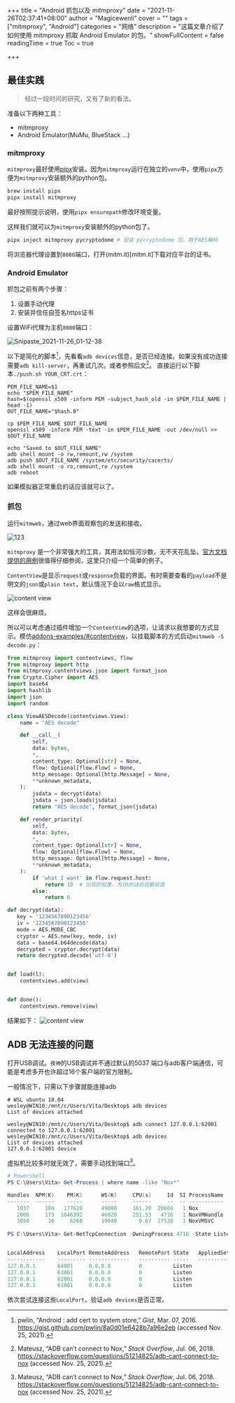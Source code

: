 +++
title = "Android 抓包以及 mitmproxy"
date = "2021-11-26T02:37:41+08:00"
author = "Magicewenli"
cover = ""
tags = ["mitmproxy", "Android"]
categories = "网络"
description = "这篇文章介绍了如何使用 mitmproxy 抓取 Android Emulator 的包。"
showFullContent = false
readingTime = true
Toc = true

+++



## 最佳实践

> 经过一段时间的研究，又有了新的看法。

准备以下两种工具：

 - mitmproxy
 - Android Emulator(MuMu, BlueStack ...)

### mitmproxy

`mitmproxy`最好使用[pipx](https://pypa.github.io/pipx/)安装。因为`mitmproxy`运行在独立的`venv`中，使用`pipx`方便为`mitmproxy`安装额外的python包。

```bash
brew install pipx
pipx install mitmproxy
```
最好按照提示说明，使用`pipx ensurepath`修改环境变量。

这样我们就可以为`mitmproxy`安装额外的python包了。

```bash
pipx inject mitmproxy pycryptodome # 安装 pycryptodome 包，用于AES解码
```

将浏览器代理设置到`8080`端口，打开(mitm.it)[mitm.it]下载对应平台的证书。

### Android Emulator

抓包之前有两个步骤：

1. 设置手动代理
2. 安装并信任自签名https证书 

设置WiFi代理为主机`8080`端口：

![Snipaste_2021-11-26_01-12-38](/img/Snipaste_2021-11-26_01-17-55.png)

以下是简化的脚本[^4]，先看看`adb devices`信息，是否已经连接。如果没有成功连接需要`adb kill-server`，再重试几次。或者参照后文[^3]。
直接运行以下脚本`./push.sh YOUR_CRT.crt`：

```shell
PEM_FILE_NAME=$1
echo "$PEM_FILE_NAME"
hash=$(openssl x509 -inform PEM -subject_hash_old -in $PEM_FILE_NAME | head -1)
OUT_FILE_NAME="$hash.0"

cp $PEM_FILE_NAME $OUT_FILE_NAME
openssl x509 -inform PEM -text -in $PEM_FILE_NAME -out /dev/null >> $OUT_FILE_NAME

echo "Saved to $OUT_FILE_NAME"
adb shell mount -o rw,remount,rw /system
adb push $OUT_FILE_NAME /system/etc/security/cacerts/
adb shell mount -o ro,remount,ro /system
adb reboot
```
如果模拟器正常重启的话应该就可以了。

### 抓包

运行`mitmweb`，通过web界面观察包的发送和接收。

![123](/img/mitmweb.png)

`mitmproxy` 是一个非常强大的工具，其用法如恒河沙数，无不天花乱坠。[官方文档提供的用例](https://docs.mitmproxy.org/stable/addons-examples/)很值得仔细参阅，这里只介绍一个简单的例子。

`ContentView`是显示`request`或`response`负载的界面。有时需要查看的`payload`不是明文的`json`或`plain text`，默认情况下会以`raw`格式显示。

![content view](/img/content_view.png)

这样会很麻烦。

所以可以考虑通过插件增加一个`ContentView`的选项，让请求以我想要的方式显示。模仿[addons-examples/#contentview](https://docs.mitmproxy.org/stable/addons-examples/#contentview)，以挂载脚本的方式启动`mitmweb -S decode.py`：

```python
from mitmproxy import contentviews, flow
from mitmproxy import http
from mitmproxy.contentviews.json import format_json
from Crypto.Cipher import AES
import base64
import hashlib
import json
import random

class ViewAESDecode(contentviews.View):
    name = "AES decode"

    def __call__(
        self,
        data: bytes,
        *,
        content_type: Optional[str] = None,
        flow: Optional[flow.Flow] = None,
        http_message: Optional[http.Message] = None,
        **unknown_metadata,
    ):
        jsdata = decrypt(data)
        jsdata = json.loads(jsdata)
        return "AES decode", format_json(jsdata)

    def render_priority(
        self,
        data: bytes,
        *,
        content_type: Optional[str] = None,
        flow: Optional[flow.Flow] = None,
        http_message: Optional[http.Message] = None,
        **unknown_metadata,
    ):
        if 'what I want' in flow.request.host:
            return 10  # 出现的权重，为10的话会在最前面
        else:
            return 0

def decrypt(data):
   key = '1234567890123456'
   iv = '1234567890123456'
   mode = AES.MODE_CBC
   cryptor = AES.new(key, mode, iv)
   data = base64.b64decode(data)
   decrypted = cryptor.decrypt(data)
   return decrypted.decode('utf-8')


def load(l):
    contentviews.add(view)


def done():
    contentviews.remove(view)
```

结果如下：
![content view](/img/content_result.png)



## ADB 无法连接的问题

打开USB调试。`夜神`的USB调试并不通过默认的5037 端口与adb客户端通信，可能是考虑多开也许超过16个客户端的官方限制。

一般情况下，只需以下步骤就能连接adb

```shell
# WSL ubuntu 18.04
wesley@WIN10:/mnt/c/Users/Vita/Desktop$ adb devices
List of devices attached

wesley@WIN10:/mnt/c/Users/Vita/Desktop$ adb connect 127.0.0.1:62001
connected to 127.0.0.1:62001
wesley@WIN10:/mnt/c/Users/Vita/Desktop$ adb devices
List of devices attached
127.0.0.1:62001 device
```

虚拟机比较多时就无效了，需要手动找到端口[^3]。

```powershell
# Powershell
PS C:\Users\Vita> Get-Process | where name -like "Nox*"

Handles  NPM(K)    PM(K)      WS(K)     CPU(s)     Id  SI ProcessName
-------  ------    -----      -----     ------     --  -- -----------
   1037     184   177620      49000     161.20  28604   1 Nox
   2006     173  1046392      46020     251.53   4716   1 NoxVMHandle
   3058      16     6268      19040       0.67  27528   1 NoxVMSVC
   
PS C:\Users\Vita> Get-NetTcpConnection -OwningProcess 4716 -State Listen


LocalAddress    LocalPort RemoteAddress   RemotePort State   AppliedSetting
------------    --------- -------------   ---------- -----   --------------
127.0.0.1       64001     0.0.0.0         0          Listen
127.0.0.1       63001     0.0.0.0         0          Listen
127.0.0.1       62001     0.0.0.0         0          Listen
127.0.0.1       61001     0.0.0.0         0          Listen
```

依次尝试连接这些`LocalPort`，验证`adb devices`是否正常。


[^1]: loco, “当你写爬虫抓不到APP请求包的时候该怎么办？【中级篇】,” *知乎专栏*, 2019. <https://zhuanlan.zhihu.com/p/56397466> (accessed Nov. 25, 2021).

[^2]: 空夜无殇, “手机抓不到包的原因与解决方法（非xposed框架）,” *知乎专栏*, 2021. <https://zhuanlan.zhihu.com/p/349267640> (accessed Nov. 25, 2021).

[^3]: Mateusz, “ADB can’t connect to Nox,” *Stack Overflow*, Jul. 06, 2018. <https://stackoverflow.com/questions/51214825/adb-cant-connect-to-nox> (accessed Nov. 25, 2021).

[^4]: pwlin, “Android : add cert to system store,” *Gist*, Mar. 07, 2016. <https://gist.github.com/pwlin/8a0d01e6428b7a96e2eb> (accessed Nov. 25, 2021).
